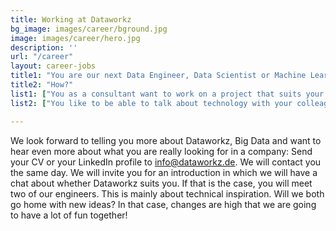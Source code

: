 ```yaml
---
title: Working at Dataworkz
bg_image: images/career/bground.jpg
image: images/career/hero.jpg
description: ''
url: "/career"
layout: career-jobs
title1: "You are our next Data Engineer, Data Scientist or Machine Learning Engineer because:"
title2: "How?"
list1: ["You as a consultant want to work on a project that suits your ambition, with a client that responds to your experience and the possibility to move on when you are ready for the next project.","You seek an environment where continuous learning is paramount: with code camps in a beach house, global conferences and working on open-source projects.","You are looking for colleagues who inspire you. And with whom you would also like to have a beer, ski, visit conferences or go out for an evening."]
list2: ["You like to be able to talk about technology with your colleagues with the option to regularly participate in the Mario Kart competition in the office.","You believe that the terms of employment should match what you are worth. And that obviously includes a phone and laptop of your own choice, but especially an extensive training package.","And if you pull out all the Pokemons here, we'll get you a local beer : Python, Java, Golang, R, Spark, Scala, Flink, Adabas, Kafka, pandas, numpy, tensorflow, pytorch, keras, jirachi, Seahorse, Databricks, Azure DevOps, Sagemaker, Hekaton, Big Query, Geodude, Dash, R-Shiny, Yolo, OpenCV, Snowflake, Glue, Azurill, Athena. Airflow, Kubernetes, Terraform, Arvados, Ambari, Ariados"]

---
```


We look forward to telling you more about Dataworkz, Big Data and want to hear even more about what you are really looking for in a company: Send your CV or your LinkedIn profile to [info@dataworkz.de](mailto:info@dataworkz.de). We will contact you the same day. We will invite you for an introduction in which we will have a chat about whether Dataworkz suits you. If that is the case, you will meet two of our engineers. This is mainly about technical inspiration. Will we both go home with new ideas? In that case, changes are high that we are going to have a lot of fun together!
